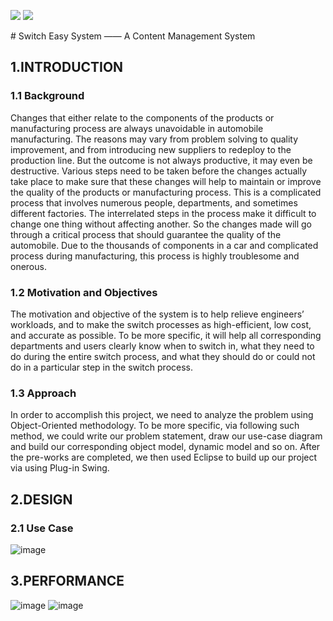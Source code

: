 <p align=""left>
<img src="https://img.shields.io/badge/License-MIT-orange.svg">
<img src="https://img.shields.io/badge/release--date-11%2F2016-green.svg">	
</p>
# Switch Easy System —— A Content Management System

## 1.INTRODUCTION

### 1.1 Background
Changes that either relate to the components of the products or manufacturing process are always unavoidable in automobile manufacturing. The reasons may vary from problem solving to quality improvement, and from introducing new suppliers to redeploy to the production line. But the outcome is not always productive, it may even be destructive. Various steps need to be taken before the changes actually take place to make sure that these changes will help to maintain or improve the quality of the products or manufacturing process. This is a complicated process that involves numerous people, departments, and sometimes different factories. The interrelated steps in the process make it difficult to change one thing without affecting another. So the changes made will go through a critical process that should guarantee the quality of the automobile. Due to the thousands of components in a car and complicated process during manufacturing, this process is highly troublesome and onerous.

### 1.2 Motivation and Objectives
The motivation and objective of the system is to help relieve engineers’ workloads, and to make the switch processes as high-efficient, low cost, and accurate as possible. To be more specific, it will help all corresponding departments and users clearly know when to switch in, what they need to do during the entire switch process, and what they should do or could not do in a particular step in the switch process.

### 1.3 Approach
In order to accomplish this project, we need to analyze the problem using Object-Oriented methodology. To be more specific, via following such method, we could write our problem statement, draw our use-case diagram and build our corresponding object model, dynamic model and so on. After the pre-works are completed, we then used Eclipse to build up our project via using Plug-in Swing.

## 2.DESIGN
### 2.1 Use Case
![image](http://chuantu.biz/t6/200/1515399063x-1566688518.png)

## 3.PERFORMANCE
![image](http://upload.ouliu.net/i/20180108160633fira7.jpeg)
![image](http://upload.ouliu.net/i/20180108160756vx2ff.jpeg)
